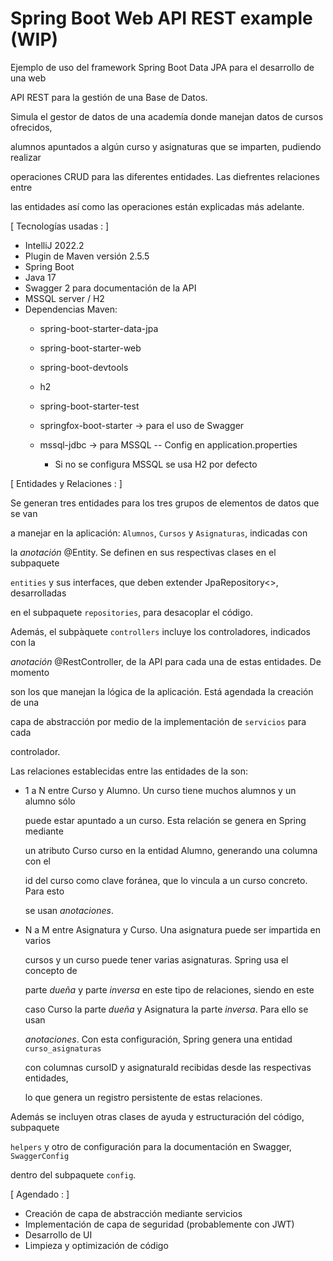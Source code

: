 # Spring Boot Web API REST example  (WIP)

Ejemplo de uso del framework Spring Boot Data JPA para el desarrollo de una web

API REST para la gestión de una Base de Datos.

Simula el gestor de datos de una academía donde manejan datos de cursos ofrecidos,

alumnos apuntados a algún curso y asignaturas que se imparten, pudiendo realizar

operaciones CRUD para las diferentes entidades. Las diefrentes relaciones entre

las entidades así como las operaciones están explicadas más adelante.

[ Tecnologías usadas : ]

- IntelliJ 2022.2
- Plugin de Maven versión 2.5.5
- Spring Boot
- Java 17
- Swagger 2 para documentación de la API
- MSSQL server / H2
- Dependencias Maven:
    * spring-boot-starter-data-jpa
    * spring-boot-starter-web
    * spring-boot-devtools
    * h2
    * spring-boot-starter-test
    * springfox-boot-starter -> para el uso de Swagger
    * mssql-jdbc -> para MSSQL -- Config en application.properties

        * Si no se configura MSSQL se usa H2 por defecto

[ Entidades y Relaciones : ]

Se generan tres entidades para los tres grupos de elementos de datos que se van

a manejar en la aplicación: `Alumnos`, `Cursos` y `Asignaturas`, indicadas con

la *anotación* @Entity. Se definen en sus respectivas clases en el subpaquete

`entities` y sus interfaces, que deben extender JpaRepository<>, desarrolladas

en el subpaquete `repositories`, para desacoplar el código.

Además, el subpàquete `controllers` incluye los controladores, indicados con la

*anotación* @RestController, de la API para cada una de estas entidades. De momento

son los que manejan la lógica de la aplicación. Está agendada la creación de una

capa de abstracción por medio de la implementación de `servicios` para cada

controlador.

Las relaciones establecidas entre las entidades de la son:

- 1 a N entre Curso y Alumno. Un curso tiene muchos alumnos y un alumno sólo

  puede estar apuntado a un curso. Esta relación se genera en Spring mediante

  un atributo Curso curso en la entidad Alumno, generando una columna con el

  id del curso como clave foránea, que lo vincula a un curso concreto. Para esto

  se usan *anotaciones*.
- N a M entre Asignatura y Curso. Una asignatura puede ser impartida en varios

  cursos y un curso puede tener varias asignaturas. Spring usa el concepto de

  parte *dueña* y parte *inversa* en este tipo de relaciones, siendo en este

  caso Curso la parte *dueña* y Asignatura la parte *inversa*. Para ello se usan

  *anotaciones*. Con esta configuración, Spring genera una entidad `curso_asignaturas`

  con columnas cursoID y asignaturaId recibidas desde las respectivas entidades,

  lo que genera un registro persistente de estas relaciones.

Además se incluyen otras clases de ayuda y estructuración del código, subpaquete

`helpers` y otro de configuración para la documentación en Swagger, `SwaggerConfig`

dentro del subpaquete `config`.

[ Agendado : ]

- Creación de capa de abstracción mediante servicios
- Implementación de capa de seguridad (probablemente con JWT)
- Desarrollo de UI
- Limpieza y optimización de código

 
 
        

